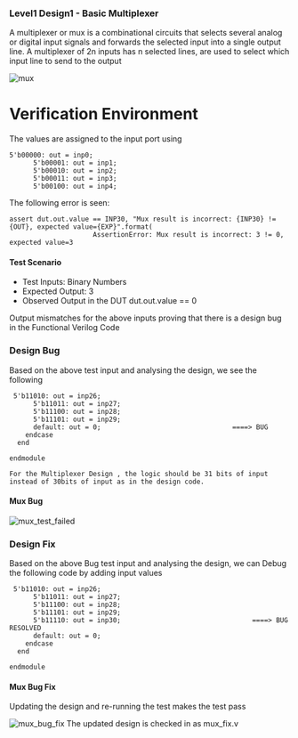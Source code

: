 ### Level1 Design1 - Basic Multiplexer

A multiplexer or mux is a combinational circuits that selects several analog or digital input signals and forwards the selected input into a single output line. A multiplexer of 2n inputs has n selected lines, are used to select which input line to send to the output

![mux](https://user-images.githubusercontent.com/88897605/182018710-08601ec6-a5e3-4c1f-9189-d94139f15e61.png)

# Verification Environment

The values are assigned to the input port using
```
5'b00000: out = inp0;  
      5'b00001: out = inp1;  
      5'b00010: out = inp2;  
      5'b00011: out = inp3;  
      5'b00100: out = inp4;
```   
The following error is seen:
```
assert dut.out.value == INP30, "Mux result is incorrect: {INP30} != {OUT}, expected value={EXP}".format(
                     AssertionError: Mux result is incorrect: 3 != 0, expected value=3
```
#### Test Scenario
* Test Inputs: Binary Numbers
* Expected Output: 3
* Observed Output in the DUT  dut.out.value == 0

Output mismatches for the above inputs proving that there is a design bug in the Functional Verilog Code 

### Design Bug
Based on the above test input and analysing the design, we see the following
```
 5'b11010: out = inp26;
      5'b11011: out = inp27;
      5'b11100: out = inp28;
      5'b11101: out = inp29;
      default: out = 0;                                 ====> BUG
    endcase
  end

endmodule 

For the Multiplexer Design , the logic should be 31 bits of input instead of 30bits of input as in the design code.
```
#### Mux Bug 

![mux_test_failed](https://user-images.githubusercontent.com/88897605/182019902-ba67d5be-4006-4195-9551-5dd136a6ca71.png)


### Design Fix
Based on the above Bug test input and analysing the design, we can Debug the following code by adding input values
```
 5'b11010: out = inp26;
      5'b11011: out = inp27;
      5'b11100: out = inp28;
      5'b11101: out = inp29;
      5'b11110: out = inp30;                                 ====> BUG RESOLVED 
      default: out = 0;
    endcase
  end

endmodule 
```
#### Mux Bug Fix

Updating the design and re-running the test makes the test pass

![mux_bug_fix](https://user-images.githubusercontent.com/88897605/182020098-676eef55-04c9-41d0-a36e-f88422489056.png)
The updated design is checked in as mux_fix.v
